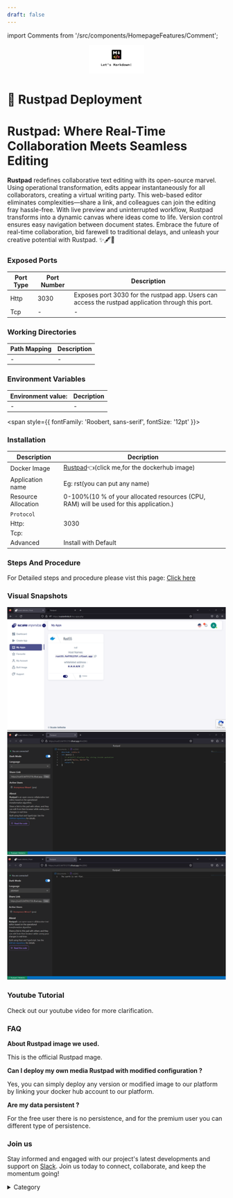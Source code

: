 ```yaml
---
draft: false
---
```

import Comments from '/src/components/HomepageFeatures/Comment';

<p align="center">
  <img src="/img/ww37.jpg" alt="Alt Text" width="25%"/>
</p>
<span style={{ fontFamily: 'Roobert, sans-serif', fontSize: '12pt' }}>

# 📓 Rustpad Deployment

# Rustpad: Where Real-Time Collaboration Meets Seamless Editing

**Rustpad** redefines collaborative text editing with its open-source marvel. Using operational transformation, edits appear instantaneously for all collaborators, creating a virtual writing party. This web-based editor eliminates complexities—share a link, and colleagues can join the editing fray hassle-free. With live preview and uninterrupted workflow, Rustpad transforms into a dynamic canvas where ideas come to life. Version control ensures easy navigation between document states. Embrace the future of real-time collaboration, bid farewell to traditional delays, and unleash your creative potential with Rustpad. ✨🖋️🤝

### Exposed Ports

| Port Type | Port Number | Description |
| --------- | ----------- | ----------- |
| Http      | 3030        | Exposes port 3030 for the rustpad app. Users can access the rustpad application through this port. |
| Tcp       | -           | -             |

### Working Directories

| Path Mapping                         | Description |
| ------------------------------------ | ----------- |
|-       | - |


### Environment Variables

|   **Environment value:**          | Decription                                                                                                               | 
| --------------------- | ------                                                                                                                   | 
|-       |  -                              |

</span>


<span style={{ fontFamily: 'Roobert, sans-serif', fontSize: '12pt' }}>

### Installation


|  Description          | Decription                                                                                                               | 
| --------------------- | ------                                                                                                                   | 
| Docker Image          |  [Rustpad](https://hub.docker.com/r/ekzhang/rustpad)👈(click me,for the dockerhub image)                                   |
| Application name      |  Eg: rst(you can put any name)                                                                                        | 
| Resource Allocation   |  0-100%(10 % of your allocated resources (CPU, RAM) will be used for this application.)                                  | 
| `Protocol`            |                                                                                                                          | 
|  Http:                | 3030                                                                                                                     |
|  Tcp:                 |                                                                                                                          | 
|    Advanced           |    Install with Default                                                                                                  |



### Steps And Procedure

For Detailed steps and procedure please vist this page: [Click here](https://techscaleinfinite.github.io/introduction/cloud-float/Steps%20and%20procedure)



### Visual Snapshots

![Alt Text](/img/r1.jpg)
![Alt Text](/img/r2.jpg)
![Alt Text](/img/r3.jpg)

### Youtube Tutorial&#x20;

Check out our youtube video for more clarification.

### FAQ

**About Rustpad image we used.**

This is the official Rustpad mage.

**Can I deploy my own media Rustpad with modified configuration ?**

Yes, you can simply deploy any version or modified image to our platform by linking your docker hub account to our platform.

**Are my data persistent ?**

For the free user there is no persistence, and for the premium user you can different type of persistence.

### Join us

Stay informed and engaged with our project's latest developments and support on [Slack](https://app.slack.com/client/T04QS32JX6E/C04QKEWE146). Join us today to connect, collaborate, and keep the momentum going!&#x20;

<details>

<summary>Category</summary>

Kubernetes, cloud computing, DevOps, cloud services, hosting platform, container orchestration, cloud infrastructure, cloud deployment, cloud management, cloud technology, cloud solutions, Rustpad

</details>

</span>


<Comments />